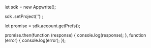 let sdk = new Appwrite();

sdk
    .setProject('')
;

let promise = sdk.account.getPrefs();

promise.then(function (response) {
    console.log(response);
}, function (error) {
    console.log(error);
});